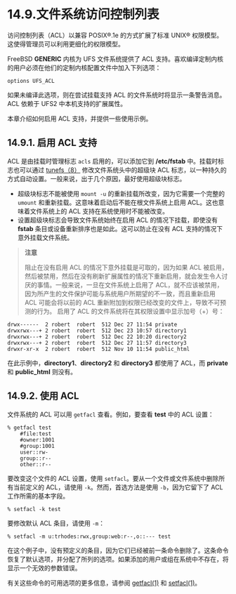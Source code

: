 # 14.9.文件系统访问控制列表


访问控制列表（ACL）以兼容 POSIX®.1e 的方式扩展了标准 UNIX® 权限模型。这使得管理员可以利用更细化的权限模型。

FreeBSD **GENERIC** 内核为 UFS 文件系统提供了 ACL 支持。喜欢编译定制内核的用户必须在他们的定制内核配置文件中加入下列选项：

```
options UFS_ACL
```

如果未编译此选项，则在尝试挂载支持 ACL 的文件系统时将显示一条警告消息。ACL 依赖于 UFS2 中本机支持的扩展属性。

本章介绍如何启用 ACL 支持，并提供一些使用示例。

## 14.9.1. 启用 ACL 支持

ACL 是由挂载时管理标志 `acls` 启用的，可以添加它到 **/etc/fstab** 中。挂载时标志也可以通过 [tunefs（8）](https://www.freebsd.org/cgi/man.cgi?query=tunefs&sektion=8&format=html) 修改文件系统头中的超级块 ACL 标志，以一种持久的方式自动设置。一般来说，出于几个原因，最好使用超级块标志。

- 超级块标志不能被使用 `mount -u` 的重新挂载所改变，因为它需要一个完整的  `umount` 和重新挂载。这意味着启动后不能在根文件系统上启用 ACL。这也意味着文件系统上的 ACL 支持在系统使用时不能被改变。
- 设置超级块标志会导致文件系统始终在启用 ACL 的情况下挂载，即使没有 **fstab** 条目或设备重新排序也是如此。这可以防止在没有 ACL 支持的情况下意外挂载文件系统。

>**注意**
>
> 阻止在没有启用 ACL 的情况下意外挂载是可取的，因为如果 ACL 被启用，然后被禁用，然后在没有刷新扩展属性的情况下重新启用，就会发生令人讨厌的事情。一般来说，一旦在文件系统上启用了 ACL，就不应该被禁用，因为所产生的文件保护可能与系统用户所期望的不一致，而且重新启用 ACL 可能会将以前的 ACL 重新附加到权限已经改变的文件上，导致不可预测的行为。
启用了 ACL 的文件系统将在其权限设置中显示加号（+）号：

```
drwx------  2 robert  robert  512 Dec 27 11:54 private
drwxrwx---+ 2 robert  robert  512 Dec 23 10:57 directory1
drwxrwx---+ 2 robert  robert  512 Dec 22 10:20 directory2
drwxrwx---+ 2 robert  robert  512 Dec 27 11:57 directory3
drwxr-xr-x  2 robert  robert  512 Nov 10 11:54 public_html
```

在此示例中，**directory1**、**directory2** 和 **directory3** 都使用了 ACL，而 **private** 和 **public_html** 则没有。

## 14.9.2. 使用 ACL

文件系统的 ACL 可以用 `getfacl` 查看。例如，要查看 **test** 中的 ACL 设置：

```
% getfacl test
	#file:test
	#owner:1001
	#group:1001
	user::rw-
	group::r--
	other::r--
```

要改变这个文件的 ACL 设置，使用 `setfacl`。要从一个文件或文件系统中删除所有当前定义的 ACL，请使用 `-k`。然而，首选方法是使用 `-b`，因为它留下了 ACL 工作所需的基本字段。

```
% setfacl -k test
```

要修改默认 ACL 条目，请使用 `-m`：

```
% setfacl -m u:trhodes:rwx,group:web:r--,o::--- test
```

在这个例子中，没有预定义的条目，因为它们已经被前一条命令删除了。这条命令恢复了默认选项，并分配了所列的选项。如果添加的用户或组在系统中不存在，将显示一个无效的参数错误。

有关这些命令的可用选项的更多信息，请参阅 [getfacl(1)](https://www.freebsd.org/cgi/man.cgi?query=getfacl&sektion=1&format=html) 和 [setfacl(1)](https://www.freebsd.org/cgi/man.cgi?query=setfacl&sektion=1&format=html)。
